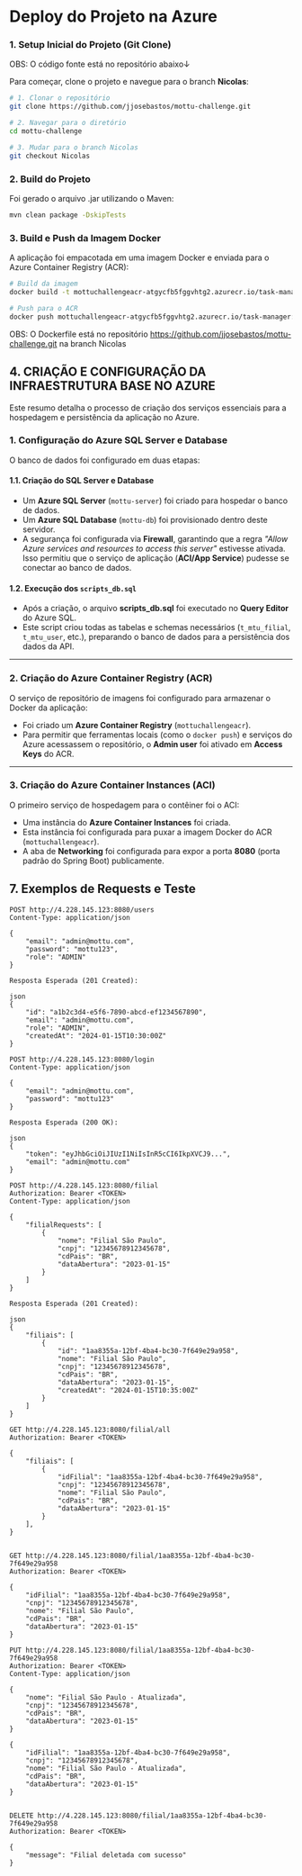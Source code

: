 # Deploy do Projeto na Azure

### 1. Setup Inicial do Projeto (Git Clone)
OBS: O código fonte está no repositório abaixo↓

Para começar, clone o projeto e navegue para o branch **Nicolas**:

```bash
# 1. Clonar o repositório
git clone https://github.com/jjosebastos/mottu-challenge.git

# 2. Navegar para o diretório
cd mottu-challenge

# 3. Mudar para o branch Nicolas
git checkout Nicolas
```
### 2. Build do Projeto
Foi gerado o arquivo .jar utilizando o Maven:
```bash
mvn clean package -DskipTests
```

### 3. Build e Push da Imagem Docker
A aplicação foi empacotada em uma imagem Docker e enviada para o Azure Container Registry (ACR):
```bash
# Build da imagem
docker build -t mottuchallengeacr-atgycfb5fggvhtg2.azurecr.io/task-manager:v1 .

# Push para o ACR
docker push mottuchallengeacr-atgycfb5fggvhtg2.azurecr.io/task-manager:v1
```
OBS: O Dockerfile está no repositório https://github.com/jjosebastos/mottu-challenge.git na branch Nicolas

## 4. CRIAÇÃO E CONFIGURAÇÃO DA INFRAESTRUTURA BASE NO AZURE
Este resumo detalha o processo de criação dos serviços essenciais para a hospedagem e persistência da aplicação no Azure.

### 1. Configuração do Azure SQL Server e Database

O banco de dados foi configurado em duas etapas:

#### 1.1. Criação do SQL Server e Database
- Um **Azure SQL Server** (`mottu-server`) foi criado para hospedar o banco de dados.  
- Um **Azure SQL Database** (`mottu-db`) foi provisionado dentro deste servidor.  
- A segurança foi configurada via **Firewall**, garantindo que a regra *"Allow Azure services and resources to access this server"* estivesse ativada.  
  Isso permitiu que o serviço de aplicação (**ACI/App Service**) pudesse se conectar ao banco de dados.

#### 1.2. Execução dos `scripts_db.sql`
- Após a criação, o arquivo **scripts_db.sql** foi executado no **Query Editor** do Azure SQL.  
- Este script criou todas as tabelas e schemas necessários (`t_mtu_filial`, `t_mtu_user`, etc.), preparando o banco de dados para a persistência dos dados da API.

---

### 2. Criação do Azure Container Registry (ACR)

O serviço de repositório de imagens foi configurado para armazenar o Docker da aplicação:

- Foi criado um **Azure Container Registry** (`mottuchallengeacr`).  
- Para permitir que ferramentas locais (como o `docker push`) e serviços do Azure acessassem o repositório, o **Admin user** foi ativado em **Access Keys** do ACR.

---

### 3. Criação do Azure Container Instances (ACI)

O primeiro serviço de hospedagem para o contêiner foi o ACI:

- Uma instância do **Azure Container Instances** foi criada.  
- Esta instância foi configurada para puxar a imagem Docker do ACR (`mottuchallengeacr`).  
- A aba de **Networking** foi configurada para expor a porta **8080** (porta padrão do Spring Boot) publicamente.

## 7. Exemplos de Requests e Teste

```http
POST http://4.228.145.123:8080/users
Content-Type: application/json

{
    "email": "admin@mottu.com",
    "password": "mottu123",
    "role": "ADMIN"
}
```
```http
Resposta Esperada (201 Created):

json
{
    "id": "a1b2c3d4-e5f6-7890-abcd-ef1234567890",
    "email": "admin@mottu.com",
    "role": "ADMIN",
    "createdAt": "2024-01-15T10:30:00Z"
}
```
```http
POST http://4.228.145.123:8080/login
Content-Type: application/json

{
    "email": "admin@mottu.com",
    "password": "mottu123"
}
```
```http
Resposta Esperada (200 OK):

json
{
    "token": "eyJhbGciOiJIUzI1NiIsInR5cCI6IkpXVCJ9...",
    "email": "admin@mottu.com"
}
```
```http
POST http://4.228.145.123:8080/filial
Authorization: Bearer <TOKEN>
Content-Type: application/json

{
    "filialRequests": [
        {
            "nome": "Filial São Paulo",
            "cnpj": "12345678912345678", 
            "cdPais": "BR",
            "dataAbertura": "2023-01-15"
        }
    ]
}
```

```http
Resposta Esperada (201 Created):

json
{
    "filiais": [
        {
            "id": "1aa8355a-12bf-4ba4-bc30-7f649e29a958",
            "nome": "Filial São Paulo",
            "cnpj": "12345678912345678",
            "cdPais": "BR",
            "dataAbertura": "2023-01-15",
            "createdAt": "2024-01-15T10:35:00Z"
        }
    ]
}
```
```http
GET http://4.228.145.123:8080/filial/all
Authorization: Bearer <TOKEN>
```
```http
{
    "filiais": [
        {
            "idFilial": "1aa8355a-12bf-4ba4-bc30-7f649e29a958",
            "cnpj": "12345678912345678",
            "nome": "Filial São Paulo",
            "cdPais": "BR",
            "dataAbertura": "2023-01-15"
        }
    ],
}
```

```http

GET http://4.228.145.123:8080/filial/1aa8355a-12bf-4ba4-bc30-7f649e29a958
Authorization: Bearer <TOKEN>
```

```http
{
    "idFilial": "1aa8355a-12bf-4ba4-bc30-7f649e29a958",
    "cnpj": "12345678912345678",
    "nome": "Filial São Paulo",
    "cdPais": "BR",
    "dataAbertura": "2023-01-15"
}
```

```http
PUT http://4.228.145.123:8080/filial/1aa8355a-12bf-4ba4-bc30-7f649e29a958
Authorization: Bearer <TOKEN>
Content-Type: application/json

{
    "nome": "Filial São Paulo - Atualizada",
    "cnpj": "12345678912345678",
    "cdPais": "BR",
    "dataAbertura": "2023-01-15"
}
```
```http
{
    "idFilial": "1aa8355a-12bf-4ba4-bc30-7f649e29a958",
    "cnpj": "12345678912345678",
    "nome": "Filial São Paulo - Atualizada",
    "cdPais": "BR",
    "dataAbertura": "2023-01-15"
}
```
```http

DELETE http://4.228.145.123:8080/filial/1aa8355a-12bf-4ba4-bc30-7f649e29a958
Authorization: Bearer <TOKEN>
```
```http
{
    "message": "Filial deletada com sucesso"
}
```
